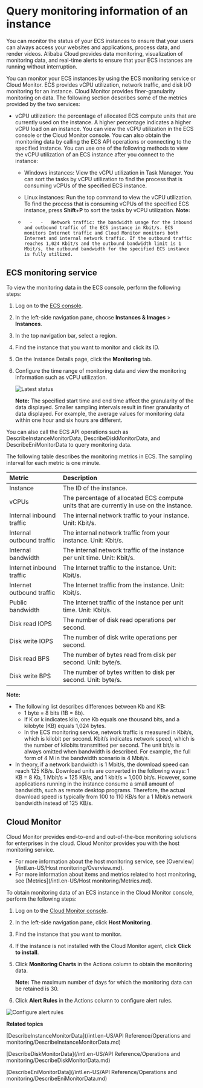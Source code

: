 # Query monitoring information of an instance

You can monitor the status of your ECS instances to ensure that your users can always access your websites and applications, process data, and render videos. Alibaba Cloud provides data monitoring, visualization of monitoring data, and real-time alerts to ensure that your ECS instances are running without interruption.

You can monitor your ECS instances by using the ECS monitoring service or Cloud Monitor. ECS provides vCPU utilization, network traffic, and disk I/O monitoring for an instance. Cloud Monitor provides finer-granularity monitoring on data. The following section describes some of the metrics provided by the two services:

-   vCPU utilization: the percentage of allocated ECS compute units that are currently used on the instance. A higher percentage indicates a higher vCPU load on an instance. You can view the vCPU utilization in the ECS console or the Cloud Monitor console. You can also obtain the monitoring data by calling the ECS API operations or connecting to the specified instance. You can use one of the following methods to view the vCPU utilization of an ECS instance after you connect to the instance:

    -   Windows instances: View the vCPU utilization in Task Manager. You can sort the tasks by vCPU utilization to find the process that is consuming vCPUs of the specified ECS instance.
    -   Linux instances: Run the top command to view the vCPU utilization. To find the process that is consuming vCPUs of the specified ECS instance, press **Shift**+**P** to sort the tasks by vCPU utilization.
    **Note:**

    -       -   -   Network traffic: the bandwidth usage for the inbound and outbound traffic of the ECS instance in Kbit/s. ECS monitors Internet traffic and Cloud Monitor monitors both Internet and internal network traffic. If the outbound traffic reaches 1,024 Kbit/s and the outbound bandwidth limit is 1 Mbit/s, the outbound bandwidth for the specified ECS instance is fully utilized.

## ECS monitoring service

To view the monitoring data in the ECS console, perform the following steps:

1.  Log on to the [ECS console](https://ecs.console.aliyun.com).

2.  In the left-side navigation pane, choose **Instances & Images** \> **Instances**.

3.  In the top navigation bar, select a region.

4.  Find the instance that you want to monitor and click its ID.

5.  On the Instance Details page, click the **Monitoring** tab.

6.  Configure the time range of monitoring data and view the monitoring information such as vCPU utilization.

    ![Latest status](https://static-aliyun-doc.oss-accelerate.aliyuncs.com/assets/img/en-US/8897919951/p9888.png)

    **Note:** The specified start time and end time affect the granularity of the data displayed. Smaller sampling intervals result in finer granularity of data displayed. For example, the average values for monitoring data within one hour and six hours are different.


You can also call the ECS API operations such as DescribeInstanceMonitorData, DescribeDiskMonitorData, and DescribeEniMonitorData to query monitoring data.

The following table describes the monitoring metrics in ECS. The sampling interval for each metric is one minute.

|Metric|Description|
|:-----|:----------|
|Instance|The ID of the instance.|
|vCPUs|The percentage of allocated ECS compute units that are currently in use on the instance.|
|Internal inbound traffic|The internal network traffic to your instance. Unit: Kbit/s.|
|Internal outbound traffic|The internal network traffic from your instance. Unit: Kbit/s.|
|Internal bandwidth|The internal network traffic of the instance per unit time. Unit: Kbit/s.|
|Internet inbound traffic|The Internet traffic to the instance. Unit: Kbit/s.|
|Internet outbound traffic|The Internet traffic from the instance. Unit: Kbit/s.|
|Public bandwidth|The Internet traffic of the instance per unit time. Unit: Kbit/s.|
|Disk read IOPS|The number of disk read operations per second.|
|Disk write IOPS|The number of disk write operations per second.|
|Disk read BPS|The number of bytes read from disk per second. Unit: byte/s.|
|Disk write BPS|The number of bytes written to disk per second. Unit: byte/s.|

**Note:**

-   The following list describes differences between Kb and KB:
    -   1 byte = 8 bits \(1B = 8b\).
    -   If K or k indicates kilo, one Kb equals one thousand bits, and a kilobyte \(KB\) equals 1,024 bytes.
    -   In the ECS monitoring service, network traffic is measured in Kbit/s, which is kilobit per second. Kbit/s indicates network speed, which is the number of kilobits transmitted per second. The unit bit/s is always omitted when bandwidth is described. For example, the full form of 4 M in the bandwidth scenario is 4 Mbit/s.
-   In theory, if a network bandwidth is 1 Mbit/s, the download speed can reach 125 KB/s. Download units are converted in the following ways: 1 KB = 8 Kb, 1 Mbit/s = 125 KB/s, and 1 kbit/s = 1,000 bit/s. However, some applications running in the instance consume a small amount of bandwidth, such as remote desktop programs. Therefore, the actual download speed is typically from 100 to 110 KB/s for a 1 Mbit/s network bandwidth instead of 125 KB/s.

## Cloud Monitor

Cloud Monitor provides end-to-end and out-of-the-box monitoring solutions for enterprises in the cloud. Cloud Monitor provides you with the host monitoring service.

-   For more information about the host monitoring service, see [Overview](/intl.en-US/Host monitoring/Overview.md).
-   For more information about items and metrics related to host monitoring, see [Metrics](/intl.en-US/Host monitoring/Metrics.md).

To obtain monitoring data of an ECS instance in the Cloud Monitor console, perform the following steps:

1.  Log on to the [Cloud Monitor console](https://cloudmonitor.console.aliyun.com/).

2.  In the left-side navigation pane, click **Host Monitoring**.

3.  Find the instance that you want to monitor.

4.  If the instance is not installed with the Cloud Monitor agent, click **Click to install**.

5.  Click **Monitoring Charts** in the Actions column to obtain the monitoring data.

    **Note:** The maximum number of days for which the monitoring data can be retained is 30.

6.  Click **Alert Rules** in the Actions column to configure alert rules.


![Configure alert rules](https://static-aliyun-doc.oss-accelerate.aliyuncs.com/assets/img/en-US/8897919951/p3939.png)

**Related topics**  


[DescribeInstanceMonitorData](/intl.en-US/API Reference/Operations and monitoring/DescribeInstanceMonitorData.md)

[DescribeDiskMonitorData](/intl.en-US/API Reference/Operations and monitoring/DescribeDiskMonitorData.md)

[DescribeEniMonitorData](/intl.en-US/API Reference/Operations and monitoring/DescribeEniMonitorData.md)

